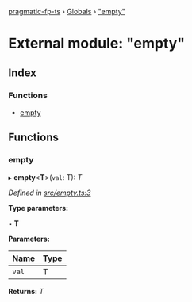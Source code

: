 [pragmatic-fp-ts](../README.md) › [Globals](../globals.md) › ["empty"](_empty_.md)

# External module: "empty"

## Index

### Functions

* [empty](_empty_.md#empty)

## Functions

###  empty

▸ **empty**<**T**>(`val`: T): *T*

*Defined in [src/empty.ts:3](https://github.com/hermann-p/pragmatic-fp-ts/blob/472cce0/src/empty.ts#L3)*

**Type parameters:**

▪ **T**

**Parameters:**

Name | Type |
------ | ------ |
`val` | T |

**Returns:** *T*
